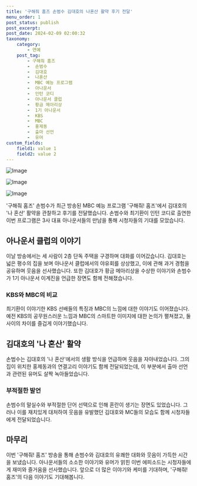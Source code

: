 ```yaml
---
title: '구해줘 홈즈 손범수 김대호의 나혼산 활약 후기 전달'
menu_order: 1
post_status: publish
post_excerpt: 
post_date: 2024-02-09 02:00:32
taxonomy:
    category:
        - 연예
    post_tag:
        - 구해줘 홈즈
        -  손범수
        -  김대호
        -  나혼산
        -  MBC 예능 프로그램
        -  아나운서
        -  인턴 코디
        -  아나운서 클럽
        -  황금 메아리상
        -  1기 아나운서
        -  KBS
        -  MBC
        -  홍제동
        -  출마 선언
        -  유머
custom_fields:
    field1: value 1
    field2: value 2
---
```


![Image](https://ssl.pstatic.net/mimgnews/image/311/2024/02/08/0001690122_001_20240208231001371.jpg?type=w540)

![Image](https://mimgnews.pstatic.net/image/311/2024/02/08/0001690122_002_20240208231001430.jpg?type=w540)

![Image](https://ssl.pstatic.net/mimgnews/image/311/2024/02/08/0001690122_003_20240208231001494.jpg?type=w540)

'구해줘 홈즈' 손범수가 최근 방송된 MBC 예능 프로그램 '구해줘! 홈즈'에서 김대호의 '나 혼산' 활약을 관찰하고 후기를 전달했습니다. 손범수와 최기환이 인턴 코디로 출연한 이번 프로그램은 3사 대표 아나운서들의 만남을 통해 시청자들의 기대를 모았습니다.
## 아나운서 클럽의 이야기
이날 방송에서는 세 사람이 2층 단독 주택을 구경하며 대화를 이어갔습니다. 김대호는 넓은 평수의 집을 보며 아나운서 클럽에서의 야유회를 상상했고, 이에 관해 과거 경험을 공유하며 웃음을 선사했습니다. 또한 김대호가 황금 메아리상을 수상한 이야기와 손범수가 1기 아나운서 이계진을 언급한 장면도 함께 전해졌습니다.
### KBS와 MBC의 비교
최기환이 이야기한 KBS 선배들의 특징과 MBC의 느낌에 대한 이야기도 이어졌습니다. 예전 KBS의 공무원스러운 느낌과 MBC의 스마트한 이미지에 대한 논의가 펼쳐졌고, 둘 사이의 차이를 즐겁게 이야기했습니다.
## 김대호의 '나 혼산' 활약
손범수는 김대호의 '나 혼산'에서의 생활 방식을 언급하며 웃음을 자아내었습니다. 그의 집이 위치한 홍제동과의 연결고리 이야기도 함께 전달되었는데, 이 부분에서 출마 선언과 관련된 유머도 살짝 녹아들었습니다.
### 부적절한 발언
손범수의 말실수와 부적절한 단어 선택으로 인해 혼란이 생기는 장면도 있었습니다. 그러나 이를 재치있게 대처하여 웃음을 유발했던 김대호와 MC들의 모습도 함께 시청자들에게 전달되었습니다.
## 마무리
이번 '구해줘! 홈즈' 방송을 통해 손범수와 김대호의 유쾌한 대화와 웃음이 가득한 시간을 보냈습니다. 아나운서들의 소소한 이야기와 유머가 얽힌 이번 에피소드는 시청자들에게 재미와 즐거움을 선사했습니다. 앞으로 더 많은 이야기와 케미를 기대하며, '구해줘! 홈즈'의 다음 이야기도 기대해봅니다.
